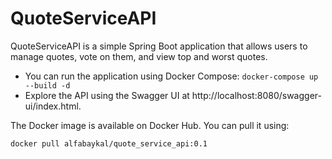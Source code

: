 # QuoteServiceAPI

QuoteServiceAPI is a simple Spring Boot application that allows users to manage quotes, vote on them, and view top and worst quotes.

- You can run the application using Docker Compose:
`docker-compose up --build -d`
- Explore the API using the Swagger UI at http://localhost:8080/swagger-ui/index.html.

The Docker image is available on Docker Hub. You can pull it using:

`docker pull alfabaykal/quote_service_api:0.1`
